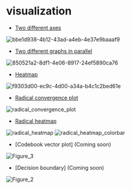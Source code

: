 # visualization

- [Two different axes](https://github.com/meticulousdev/TestCode/blob/main/visualization/test_two_different_axes.ipynb)

![bbe1d938-4b12-43ad-a4eb-4e37e9baaaf9](https://user-images.githubusercontent.com/83524779/224244101-faaa17a6-8960-4bef-8b37-ac4c75afd6d4.png)

- [Two different graphs in parallel](https://github.com/meticulousdev/TestCode/blob/main/visualization/test_two_graphs_in_parallel.ipynb)

![850521a2-8df1-4e06-8917-24ef5890ca76](https://user-images.githubusercontent.com/83524779/224244377-be82de3a-02ee-4460-9f8f-9e0cd8ca166d.png)

- [Heatmap](https://github.com/meticulousdev/TestCode/blob/main/visualization/test_corr_heatmap.ipynb)

![f9303d00-ec9c-4d00-a34a-b4c1c2bed61e](https://user-images.githubusercontent.com/83524779/224243781-1cbc747d-654f-4fc0-af2b-19ca696ea4a0.png)

- [Radical convergence plot](https://github.com/meticulousdev/TestCode/blob/main/visualization/test_radical_convergence_plot/radical_convergence_plot.py)

![radical_convergence_plot](https://user-images.githubusercontent.com/83524779/225640963-58c7b035-dd12-4d4c-9eeb-bd8b47aca642.png)

- [Radical heatmap](https://github.com/meticulousdev/TestCode/blob/main/visualization/test_radical_heatmap/test_radical_heatmap.py)

![radical_heatmap](https://user-images.githubusercontent.com/83524779/225642460-8a3d48b5-34e2-49a8-bfda-d4cb9b651b53.png)
![radical_heatmap_colorbar](https://user-images.githubusercontent.com/83524779/225642515-58b3a323-ff21-4c84-879c-8516910bd6d1.png)

- [Codebook vector plot] (Coming soon)

![Figure_3](https://user-images.githubusercontent.com/83524779/225647824-c3323313-0f31-4f15-a2e4-2b03fb90705f.png)

- [Decision boundary] (Coming soon)

![Figure_2](https://user-images.githubusercontent.com/83524779/225648216-5197e66f-fcb3-4e2e-9aba-111e7c230c78.png)
